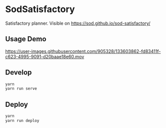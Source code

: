 # SodSatisfactory

Satisfactory planner. Visible on https://sod.github.io/sod-satisfactory/

## Usage Demo


https://user-images.githubusercontent.com/905328/133603862-fd83411f-c623-4995-9091-d20baae18e60.mov

## Develop

```bash
yarn
yarn run serve
```

## Deploy

```bash
yarn
yarn run deploy
```
